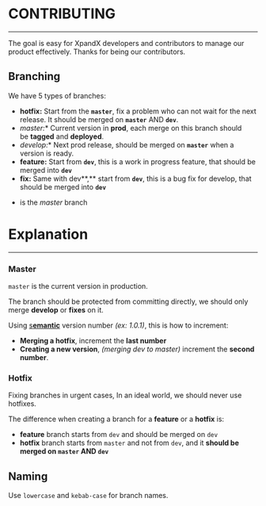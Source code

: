 # CONTRIBUTING

---

The goal is easy for XpandX developers and contributors to manage our product effectively. Thanks for being our contributors. 

## Branching

We have 5 types of branches:

- **hotfix:** Start from the **`master`**, fix a problem who can not wait for the next release. It should be merged on **`master`** AND **`dev`**.
- **master*:** Current version in **prod**, each merge on this branch should be **tagged** and **deployed**.
- **develop*:** Next prod release, should be merged on **`master`** when a version is ready.
- **feature:** Start from **`dev`**, this is a work in progress feature, that should be merged into **`dev`**
- **fix:** Same with dev**,** start from **`dev`**, this is a bug fix for develop, that should be merged into **`dev`**

* is the *master* branch

# Explanation

---

### Master 

`master` is the current version in production.

The branch should be protected from committing directly, we should only merge **develop** or **fixes** on it.

Using [s**emantic**](https://semver.org/) version number *(ex: 1.0.1)*, this is how to increment:

- **Merging a hotfix**, increment the **last number**
- **Creating a new version**, *(merging dev to master)* increment the **second number**.

### Hotfix

Fixing branches in urgent cases, In an ideal world, we should never use hotfixes.  

The difference when creating a branch for a **feature** or a **hotfix** is:

- **feature** branch starts from `dev` and should be merged on `dev`
- **hotfix** branch starts from `master` and not from `dev`, and it **should be merged on `master` AND `dev`**


## ****Naming****

Use `lowercase` and `kebab-case` for branch names.